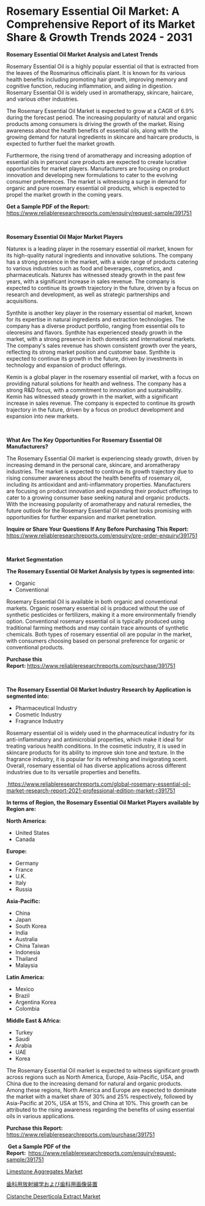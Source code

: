 <p><h1>Rosemary Essential Oil Market: A Comprehensive Report of its Market Share & Growth Trends 2024 - 2031</h1></p><p><strong>Rosemary Essential Oil Market Analysis and Latest Trends</strong></p>
<p><p>Rosemary Essential Oil is a highly popular essential oil that is extracted from the leaves of the Rosmarinus officinalis plant. It is known for its various health benefits including promoting hair growth, improving memory and cognitive function, reducing inflammation, and aiding in digestion. Rosemary Essential Oil is widely used in aromatherapy, skincare, haircare, and various other industries.</p><p>The Rosemary Essential Oil Market is expected to grow at a CAGR of 6.9% during the forecast period. The increasing popularity of natural and organic products among consumers is driving the growth of the market. Rising awareness about the health benefits of essential oils, along with the growing demand for natural ingredients in skincare and haircare products, is expected to further fuel the market growth.</p><p>Furthermore, the rising trend of aromatherapy and increasing adoption of essential oils in personal care products are expected to create lucrative opportunities for market players. Manufacturers are focusing on product innovation and developing new formulations to cater to the evolving consumer preferences. The market is witnessing a surge in demand for organic and pure rosemary essential oil products, which is expected to propel the market growth in the coming years.</p></p>
<p><strong>Get a Sample PDF of the Report:&nbsp;</strong> <a href="https://www.reliableresearchreports.com/enquiry/request-sample/391751">https://www.reliableresearchreports.com/enquiry/request-sample/391751</a></p>
<p>&nbsp;</p>
<p><strong>Rosemary Essential Oil Major Market Players</strong></p>
<p><p>Naturex is a leading player in the rosemary essential oil market, known for its high-quality natural ingredients and innovative solutions. The company has a strong presence in the market, with a wide range of products catering to various industries such as food and beverages, cosmetics, and pharmaceuticals. Naturex has witnessed steady growth in the past few years, with a significant increase in sales revenue. The company is expected to continue its growth trajectory in the future, driven by a focus on research and development, as well as strategic partnerships and acquisitions.</p><p>Synthite is another key player in the rosemary essential oil market, known for its expertise in natural ingredients and extraction technologies. The company has a diverse product portfolio, ranging from essential oils to oleoresins and flavors. Synthite has experienced steady growth in the market, with a strong presence in both domestic and international markets. The company's sales revenue has shown consistent growth over the years, reflecting its strong market position and customer base. Synthite is expected to continue its growth in the future, driven by investments in technology and expansion of product offerings.</p><p>Kemin is a global player in the rosemary essential oil market, with a focus on providing natural solutions for health and wellness. The company has a strong R&D focus, with a commitment to innovation and sustainability. Kemin has witnessed steady growth in the market, with a significant increase in sales revenue. The company is expected to continue its growth trajectory in the future, driven by a focus on product development and expansion into new markets.</p></p>
<p>&nbsp;</p>
<p><strong>What Are The Key Opportunities For Rosemary Essential Oil Manufacturers?</strong></p>
<p><p>The Rosemary Essential Oil market is experiencing steady growth, driven by increasing demand in the personal care, skincare, and aromatherapy industries. The market is expected to continue its growth trajectory due to rising consumer awareness about the health benefits of rosemary oil, including its antioxidant and anti-inflammatory properties. Manufacturers are focusing on product innovation and expanding their product offerings to cater to a growing consumer base seeking natural and organic products. With the increasing popularity of aromatherapy and natural remedies, the future outlook for the Rosemary Essential Oil market looks promising with opportunities for further expansion and market penetration.</p></p>
<p><strong>Inquire or Share Your Questions If Any Before Purchasing This Report:</strong> <a href="https://www.reliableresearchreports.com/enquiry/pre-order-enquiry/391751">https://www.reliableresearchreports.com/enquiry/pre-order-enquiry/391751</a></p>
<p>&nbsp;</p>
<p><strong>Market Segmentation</strong></p>
<p><strong>The Rosemary Essential Oil Market Analysis by types is segmented into:</strong></p>
<p><ul><li>Organic</li><li>Conventional</li></ul></p>
<p><p>Rosemary Essential Oil is available in both organic and conventional markets. Organic rosemary essential oil is produced without the use of synthetic pesticides or fertilizers, making it a more environmentally friendly option. Conventional rosemary essential oil is typically produced using traditional farming methods and may contain trace amounts of synthetic chemicals. Both types of rosemary essential oil are popular in the market, with consumers choosing based on personal preference for organic or conventional products.</p></p>
<p><strong>Purchase this Report:&nbsp;</strong><a href="https://www.reliableresearchreports.com/purchase/391751">https://www.reliableresearchreports.com/purchase/391751</a></p>
<p>&nbsp;</p>
<p><strong>The Rosemary Essential Oil Market Industry Research by Application is segmented into:</strong></p>
<p><ul><li>Pharmaceutical Industry</li><li>Cosmetic Industry</li><li>Fragrance Industry</li></ul></p>
<p><p>Rosemary essential oil is widely used in the pharmaceutical industry for its anti-inflammatory and antimicrobial properties, which make it ideal for treating various health conditions. In the cosmetic industry, it is used in skincare products for its ability to improve skin tone and texture. In the fragrance industry, it is popular for its refreshing and invigorating scent. Overall, rosemary essential oil has diverse applications across different industries due to its versatile properties and benefits.</p></p>
<p><a href="https://www.reliableresearchreports.com/global-rosemary-essential-oil-market-research-report-2021-professional-edition-market-r391751">&nbsp;https://www.reliableresearchreports.com/global-rosemary-essential-oil-market-research-report-2021-professional-edition-market-r391751</a></p>
<p><strong>In terms of Region, the Rosemary Essential Oil Market Players available by Region are:</strong></p>
<p>
    <p> <strong> North America: </strong>
        <ul>
            <li>United States</li>
            <li>Canada</li>
        </ul>
        </p> 
    <p> <strong> Europe: </strong>
        <ul>
            <li>Germany</li>
            <li>France</li>
            <li>U.K.</li>
            <li>Italy</li>
            <li>Russia</li>
        </ul>
        </p> 
    <p> <strong> Asia-Pacific: </strong>
        <ul>
            <li>China</li>
            <li>Japan</li>
            <li>South Korea</li>
            <li>India</li>
            <li>Australia</li>
            <li>China Taiwan</li>
            <li>Indonesia</li>
            <li>Thailand</li>
            <li>Malaysia</li>
        </ul>
        </p> 
    <p> <strong> Latin America: </strong>
        <ul>
            <li>Mexico</li>
            <li>Brazil</li>
            <li>Argentina Korea</li>
            <li>Colombia</li>
        </ul>
        </p> 
    <p> <strong> Middle East & Africa: </strong>
        <ul>
            <li>Turkey</li>
            <li>Saudi</li>
            <li>Arabia</li>
            <li>UAE</li>
            <li>Korea</li>
        </ul>
    </p>
    </p>
<p><p>The Rosemary Essential Oil market is expected to witness significant growth across regions such as North America, Europe, Asia-Pacific, USA, and China due to the increasing demand for natural and organic products. Among these regions, North America and Europe are expected to dominate the market with a market share of 30% and 25% respectively, followed by Asia-Pacific at 20%, USA at 15%, and China at 10%. This growth can be attributed to the rising awareness regarding the benefits of using essential oils in various applications.</p></p>
<p><strong>Purchase this Report: </strong><a href="https://www.reliableresearchreports.com/purchase/391751">https://www.reliableresearchreports.com/purchase/391751</a></p>
<p>&nbsp;<strong>Get a Sample PDF of the Report:&nbsp;&nbsp;</strong><a href="https://www.reliableresearchreports.com/enquiry/request-sample/391751">https://www.reliableresearchreports.com/enquiry/request-sample/391751</a></p>
<p><strong></strong></p>
<p><p><a href="https://github.com/alwa8650/Market-Research-Report-List-1/blob/main/limestone-aggregates-market.md">Limestone Aggregates Market</a></p><p><a href="https://github.com/DanykaKilback/Market-Research-Report-List-1/blob/main/9245452117741.md">歯科用放射線学および歯科用画像装置</a></p><p><a href="https://github.com/nusratjahan12006/Market-Research-Report-List-1/blob/main/cistanche-deserticola-extract-market.md">Cistanche Deserticola Extract Market</a></p></p>